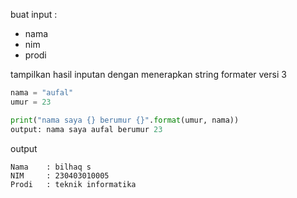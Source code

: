 
buat input : 
- nama 
- nim
- prodi

tampilkan hasil inputan dengan menerapkan string formater versi 3

```python
nama = "aufal"
umur = 23

print("nama saya {} berumur {}".format(umur, nama))
output: nama saya aufal berumur 23

```

output

```
Nama    : bilhaq s
NIM     : 230403010005 
Prodi   : teknik informatika 
```